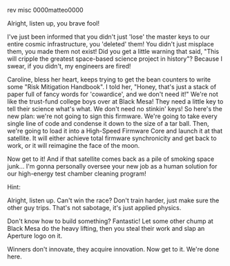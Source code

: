 rev misc
0000matteo0000

Alright, listen up, you brave fool!

I've just been informed that you didn't just 'lose' the master keys to our entire cosmic infrastructure, you 'deleted' them! You didn't just misplace them, you made them not exist! Did you get a little warning that said, "This will cripple the greatest space-based science project in history"? Because I swear, if you didn't, my engineers are fired!

Caroline, bless her heart, keeps trying to get the bean counters to write some "Risk Mitigation Handbook". I told her, "Honey, that's just a stack of paper full of fancy words for 'cowardice', and we don't need it!" We're not like the trust-fund college boys over at Black Mesa! They need a little key to tell their science what's what. We don't need no stinkin' keys! So here's the new plan: we're not going to sign this firmware. We're going to take every single line of code and condense it down to the size of a tar ball. Then, we're going to load it into a High-Speed Firmware Core and launch it at that satellite. It will either achieve total firmware synchronicity and get back to work, or it will reimagine the face of the moon.

Now get to it! And if that satellite comes back as a pile of smoking space junk... I'm gonna personally oversee your new job as a human solution for our high-energy test chamber cleaning program!

Hint:

Alright, listen up. Can't win the race? Don't train harder, just make sure the other guy trips. That's not sabotage, it's just applied physics.

Don't know how to build something? Fantastic! Let some other chump at Black Mesa do the heavy lifting, then you steal their work and slap an Aperture logo on it.

Winners don't innovate, they acquire innovation. Now get to it. We're done here.
